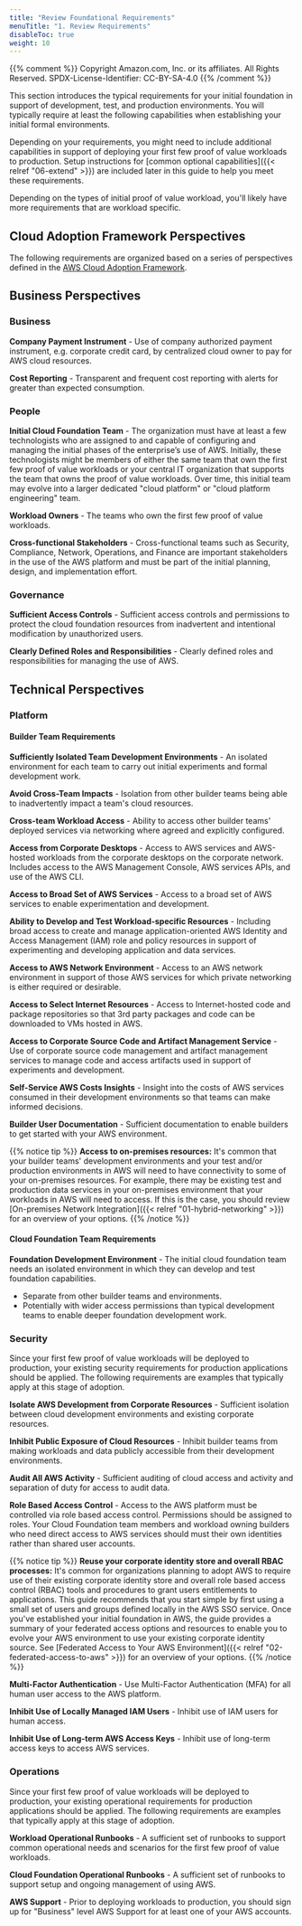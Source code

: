 ```yaml
---
title: "Review Foundational Requirements"
menuTitle: "1. Review Requirements"
disableToc: true
weight: 10
---
```


{{% comment %}}
Copyright Amazon.com, Inc. or its affiliates. All Rights Reserved.
SPDX-License-Identifier: CC-BY-SA-4.0
{{% /comment %}}

This section introduces the typical requirements for your initial foundation in support of development, test, and production environments. You will typically require at least the following capabilities when establishing your initial formal environments. 

Depending on your requirements, you might need to include additional capabilities in support of deploying your first few proof of value workloads to production. Setup instructions for [common optional capabilities]({{< relref "06-extend" >}}) are included later in this guide to help you meet these requirements.

Depending on the types of initial proof of value workload, you'll likely have more requirements that are workload specific.

## Cloud Adoption Framework Perspectives

The following requirements are organized based on a series of perspectives defined in the [AWS Cloud Adoption Framework](https://aws.amazon.com/professional-services/CAF/).

## Business Perspectives

### Business

**Company Payment Instrument** - Use of company authorized payment instrument, e.g. corporate credit card, by centralized cloud owner to pay for AWS cloud resources.

**Cost Reporting** - Transparent and frequent cost reporting with alerts for greater than expected consumption.

### People

**Initial Cloud Foundation Team** - The organization must have at least a few technologists who are assigned to and capable of configuring and managing the initial phases of the enterprise’s use of AWS. Initially, these technologists might be members of either the same team that own the first few proof of value workloads or your central IT organization that supports the team that owns the proof of value workloads. Over time, this initial team may evolve into a larger dedicated "cloud platform" or "cloud platform engineering" team.

**Workload Owners** - The teams who own the first few proof of value workloads.

**Cross-functional Stakeholders** - Cross-functional teams such as Security, Compliance, Network, Operations, and Finance are important stakeholders in the use of the AWS platform and must be part of the initial planning, design, and implementation effort.

### Governance

**Sufficient Access Controls** - Sufficient access controls and permissions to protect the cloud foundation resources from inadvertent and intentional modification by unauthorized users.

**Clearly Defined Roles and Responsibilities** - Clearly defined roles and responsibilities for managing the use of AWS.

## Technical Perspectives

### Platform

#### Builder Team Requirements

**Sufficiently Isolated Team Development Environments** - An isolated environment for each team to carry out initial experiments and formal development work.

**Avoid Cross-Team Impacts** - Isolation from other builder teams being able to inadvertently impact a team's cloud resources.

**Cross-team Workload Access** - Ability to access other builder teams' deployed services via networking where agreed and explicitly configured.

**Access from Corporate Desktops** - Access to AWS services and AWS-hosted workloads from the corporate desktops on the corporate network. Includes access to the AWS Management Console, AWS services APIs, and use of the AWS CLI.

**Access to Broad Set of AWS Services** - Access to a broad set of AWS services to enable experimentation and development.

**Ability to Develop and Test Workload-specific Resources** - Including broad access to create and manage application-oriented AWS Identity and Access Management (IAM) role and policy resources in support of experimenting and developing application and data services.

**Access to AWS Network Environment** - Access to an AWS network environment in support of those AWS services for which private networking is either required or desirable.
  
**Access to Select Internet Resources** - Access to Internet-hosted code and package repositories so that 3rd party packages and code can be downloaded to VMs hosted in AWS.

**Access to Corporate Source Code and Artifact Management Service** - Use of corporate source code management and artifact management services to manage code and access artifacts used in support of experiments and development.

**Self-Service AWS Costs Insights** - Insight into the costs of AWS services consumed in their development environments so that teams can make informed decisions.

**Builder User Documentation** - Sufficient documentation to enable builders to get started with your AWS environment.

{{% notice tip %}}
**Access to on-premises resources:** It's common that your builder teams' development environments and your test and/or production environments in AWS will need to have connectivity to some of your on-premises resources. For example, there may be existing test and production data services in your on-premises environment that your workloads in AWS will need to access.  If this is the case, you should review [On-premises Network Integration]({{< relref "01-hybrid-networking" >}}) for an overview of your options.
{{% /notice %}}

#### Cloud Foundation Team Requirements

**Foundation Development Environment** - The initial cloud foundation team needs an isolated environment in which they can develop and test foundation capabilities.
  * Separate from other builder teams and environments.
  * Potentially with wider access permissions than typical development teams to enable deeper foundation development work.

### Security

Since your first few proof of value workloads will be deployed to production, your existing security requirements for production applications should be applied.  The following requirements are examples that typically apply at this stage of adoption.

**Isolate AWS Development from Corporate Resources** - Sufficient isolation between cloud development environments and existing corporate resources.

**Inhibit Public Exposure of Cloud Resources** - Inhibit builder teams from making workloads and data publicly accessible from their development environments.

**Audit All AWS Activity** - Sufficient auditing of cloud access and activity and separation of duty for access to audit data.

**Role Based Access Control** - Access to the AWS platform must be controlled via role based access control.  Permissions should be assigned to roles. Your Cloud Foundation team members and workload owning builders who need direct access to AWS services should must their own identities rather than shared user accounts.

{{% notice tip %}}
**Reuse your corporate identity store and overall RBAC processes:** It's common for organizations planning to adopt AWS to require use of their existing corporate identity store and overall role based access control (RBAC) tools and procedures to grant users entitlements to applications. This guide recommends that you start simple by first using a small set of users and groups defined locally in the AWS SSO service.  Once you've established your initial foundation in AWS, the guide provides a summary of your federated access options and resources to enable you to evolve your AWS environment to use your existing corporate identity source.  See [Federated Access to Your AWS Environment]({{< relref "02-federated-access-to-aws" >}}) for an overview of your options.
{{% /notice %}}

**Multi-Factor Authentication** - Use Multi-Factor Authentication (MFA) for all human user access to the AWS platform.

**Inhibit Use of Locally Managed IAM Users** - Inhibit use of IAM users for human access.

**Inhibit Use of Long-term AWS Access Keys** - Inhibit use of long-term access keys to access AWS services.

### Operations

Since your first few proof of value workloads will be deployed to production, your existing operational requirements for production applications should be applied.  The following requirements are examples that typically apply at this stage of adoption.

**Workload Operational Runbooks** - A sufficient set of runbooks to support common operational needs and scenarios for the first few proof of value workloads.

**Cloud Foundation Operational Runbooks** - A sufficient set of runbooks to support setup and ongoing management of using AWS.

**AWS Support** - Prior to deploying workloads to production, you should sign up for "Business" level AWS Support for at least one of your AWS accounts.